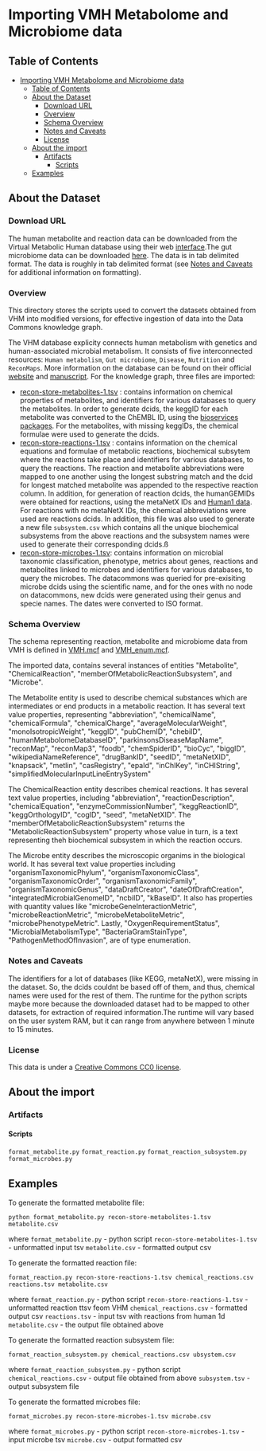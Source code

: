 # Importing VMH Metabolome and Microbiome data

## Table of Contents

- [Importing VMH Metabolome and Microbiome data](#importing-vmh-metabolome-and-microbiome-data)
  - [Table of Contents](#table-of-contents)
  - [About the Dataset](#about-the-dataset)
    - [Download URL](#download-url)
    - [Overview](#overview)
    - [Schema Overview](#schema-overview)
    - [Notes and Caveats](#notes-and-caveats)
    - [License](#license)
  - [About the import](#about-the-import)
    - [Artifacts](#artifacts)
      - [Scripts](#scripts)
  - [Examples](#examples)

## About the Dataset

### Download URL

The human metabolite and reaction data can be downloaded from the Virtual Metabolic Human database using their web [interface](https://www.vmh.life/#human/all).The gut microbiome data can be downloaded [here](https://www.vmh.life/#microbes/search). The data is in tab delimited format. The data is roughly in tab delimited format (see [Notes and Caveats](#notes-and-caveats) for additional information on formatting).

### Overview

This directory stores the scripts used to convert the datasets obtained from VHM into modified versions, for effective ingestion of data into the Data Commons knowledge graph.

The VHM database explicity connects human metabolism with genetics and human-associated microbial metabolism. It consists of five interconnected resources: `Human metabolism`, `Gut microbiome`, `Disease`, `Nutrition` and `ReconMaps`. More information on the database can be found on their official [website](https://www.vmh.life/#home) and [manuscript](https://academic.oup.com/nar/article/47/D1/D614/5146204).
For the knowledge graph, three files are imported:

- <u>recon-store-metabolites-1.tsv</u> : contains information on chemical properties of metabolites, and identifiers for various databases to query the metabolites. In order to generate dcids, the keggID for each metabolite was converted to the ChEMBL ID, using the [bioservices packages](https://bioservices.readthedocs.io/en/master/compound_tutorial.html). For the metabolites, with missing keggIDs, the chemical formulae were used to generate the dcids.
- <u>recon-store-reactions-1.tsv</u> : contains information on the chemical equations and formulae of metabolic reactions, biochemical subsytem where the reactions take place and identifiers for various databases, to query the reactions. The reaction and metabolite abbreviations were mapped to one another using the longest substring match and the dcid for longest matched metabolite was appended to the respective reaction column. In addition, for generation of reaction dcids, the humanGEMIDs were obtained for reactions, using the metaNetX IDs and [Human1 data](https://raw.githubusercontent.com/khoahoang1891999/Importing-Human1-data/main/data/reactions.tsv). For reactions with no metaNetX IDs, the chemical abbreviations were used are reactions dcids.
  In addition, this file was also used to generate a new file `subsystem.csv` which contains all the unique biochemical subsystems from the above reactions and the subsystem names were used to generate their corresponding dcids.ß
- <u>recon-store-microbes-1.tsv</u>: contains information on microbial taxonomic classification, phenotype, metrics about genes, reactions and metabolites linked to microbes and identifiers for various databases, to query the microbes. The datacommons was queried for pre-exisiting microbe dcids using the scientific name, and for the ones with no node on datacommons, new dcids were generated using their genus and specie names. The dates were converted to ISO format.

### Schema Overview

The schema representing reaction, metabolite and microbiome data from VMH is defined in [VMH.mcf](https://raw.githubusercontent.com/suhana13/ISB-project/main/combined_list.mcf) and [VMH_enum.mcf](https://raw.githubusercontent.com/suhana13/ISB-project/main/combined_list_enum.mcf).

The imported data, contains several instances of entities "Metabolite", "ChemicalReaction", "memberOfMetabolicReactionSubsystem", and "Microbe".

The Metabolite entity is used to describe chemical substances which are intermediates or end products in a metabolic reaction. It has several text value properties, representing "abbreviation", "chemicalName", "chemicalFormula", "chemicalCharge", "averageMolecularWeight", "monoIsotropicWeight", "keggID", "pubChemID", "chebiID", "humanMetabolomeDatabaseID", "parkinsonsDiseaseMapName", "reconMap", "reconMap3", "foodb", "chemSpiderID", "bioCyc", "biggID", "wikipediaNameReference", "drugBankID", "seedID", "metaNetXID", "knapsack", "metlin", "casRegistry", "epaId", "inChIKey", "inCHIString", "simplifiedMolecularInputLineEntrySystem"

The ChemicalReaction entity describes chemical reactions. It has several text value properties, including "abbreviation", "reactionDescription", "chemicalEquation", "enzymeCommissionNumber", "keggReactionID", "keggOrthologyID", "cogID", "seed", "metaNetXID". The "memberOfMetabolicReactionSubsystem" returns the "MetabolicReactionSubsystem" property whose value in turn, is a text representing theh biochemical subsystem in which the reaction occurs.

The Microbe entity describes the microscopic organims in the biological world. It has several text value properties including "organismTaxonomicPhylum", "organismTaxonomicClass", "organismTaxonomicOrder", "organismTaxonomicFamily", "organismTaxonomicGenus", "dataDraftCreator", "dateOfDraftCreation", "integratedMicrobialGenomeID", "ncbiID", "kBaseID". It also has properties with quantity values like "microbeGeneInteractionMetric", "microbeReactionMetric", "microbeMetaboliteMetric", "microbePhenotypeMetric". Lastly, "OxygenRequirementStatus", "MicrobialMetabolismType", "BacteriaGramStainType", "PathogenMethodOfInvasion", are of type enumeration.

### Notes and Caveats

The identifiers for a lot of databases (like KEGG, metaNetX), were missing in the dataset. So, the dcids couldnt be based off of them, and thus, chemical names were used for the rest of them.
The runtime for the python scripts maybe more because the downloaded dataset had to be mapped to other datasets, for extraction of required information.The runtime will vary based on the user system RAM, but it can range from anywhere between 1 minute to 15 minutes.

### License

This data is under a [Creative Commons CC0 license](https://creativecommons.org/publicdomain/zero/1.0/).

## About the import

### Artifacts

#### Scripts

`format_metabolite.py`
`format_reaction.py`
`format_reaction_subsystem.py`
`format_microbes.py`

## Examples

To generate the formatted metabolite file:

```
python format_metabolite.py recon-store-metabolites-1.tsv metabolite.csv
```

where
`format_metabolite.py` - python script
`recon-store-metabolites-1.tsv` - unformatted input tsv
`metabolite.csv` - formatted output csv

To generate the formatted reaction file:

```
format_reaction.py recon-store-reactions-1.tsv chemical_reactions.csv reactions.tsv metabolite.csv
```

where
`format_reaction.py` - python script
`recon-store-reactions-1.tsv` - unformatted reaction ttsv feom VHM
`chemical_reactions.csv` - formatted output csv
`reactions.tsv` - input tsv with reactions from human 1d
`metabolite.csv` - the output file obtained above

To generate the formatted reaction subsystem file:

```
format_reaction_subsystem.py chemical_reactions.csv ubsystem.csv
```

where
`format_reaction_subsystem.py` - python script
`chemical_reactions.csv` - output file obtained from above
`subsystem.tsv` - output subsystem file

To generate the formatted microbes file:

```
format_microbes.py recon-store-microbes-1.tsv microbe.csv
```

where
`format_microbes.py` - python script
`recon-store-microbes-1.tsv` - input microbe tsv
`microbe.csv` - output formatted csv
